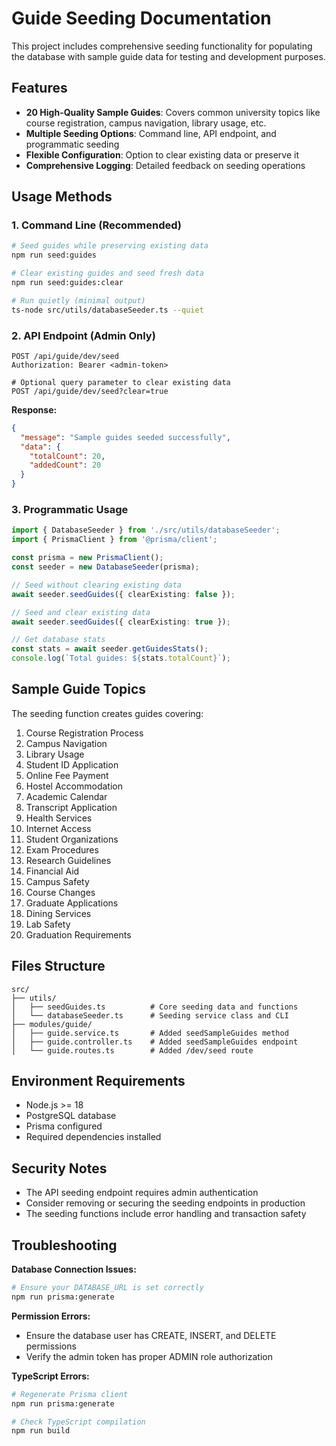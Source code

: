 # Guide Seeding Documentation

This project includes comprehensive seeding functionality for populating the database with sample guide data for testing and development purposes.

## Features

- **20 High-Quality Sample Guides**: Covers common university topics like course registration, campus navigation, library usage, etc.
- **Multiple Seeding Options**: Command line, API endpoint, and programmatic seeding
- **Flexible Configuration**: Option to clear existing data or preserve it
- **Comprehensive Logging**: Detailed feedback on seeding operations

## Usage Methods

### 1. Command Line (Recommended)

```bash
# Seed guides while preserving existing data
npm run seed:guides

# Clear existing guides and seed fresh data
npm run seed:guides:clear

# Run quietly (minimal output)
ts-node src/utils/databaseSeeder.ts --quiet
```

### 2. API Endpoint (Admin Only)

```http
POST /api/guide/dev/seed
Authorization: Bearer <admin-token>

# Optional query parameter to clear existing data
POST /api/guide/dev/seed?clear=true
```

**Response:**
```json
{
  "message": "Sample guides seeded successfully",
  "data": {
    "totalCount": 20,
    "addedCount": 20
  }
}
```

### 3. Programmatic Usage

```typescript
import { DatabaseSeeder } from './src/utils/databaseSeeder';
import { PrismaClient } from '@prisma/client';

const prisma = new PrismaClient();
const seeder = new DatabaseSeeder(prisma);

// Seed without clearing existing data
await seeder.seedGuides({ clearExisting: false });

// Seed and clear existing data
await seeder.seedGuides({ clearExisting: true });

// Get database stats
const stats = await seeder.getGuidesStats();
console.log(`Total guides: ${stats.totalCount}`);
```

## Sample Guide Topics

The seeding function creates guides covering:

1. Course Registration Process
2. Campus Navigation
3. Library Usage
4. Student ID Application
5. Online Fee Payment
6. Hostel Accommodation
7. Academic Calendar
8. Transcript Application
9. Health Services
10. Internet Access
11. Student Organizations
12. Exam Procedures
13. Research Guidelines
14. Financial Aid
15. Campus Safety
16. Course Changes
17. Graduate Applications
18. Dining Services
19. Lab Safety
20. Graduation Requirements

## Files Structure

```
src/
├── utils/
│   ├── seedGuides.ts          # Core seeding data and functions
│   └── databaseSeeder.ts      # Seeding service class and CLI
├── modules/guide/
│   ├── guide.service.ts       # Added seedSampleGuides method
│   ├── guide.controller.ts    # Added seedSampleGuides endpoint
│   └── guide.routes.ts        # Added /dev/seed route
```

## Environment Requirements

- Node.js >= 18
- PostgreSQL database
- Prisma configured
- Required dependencies installed

## Security Notes

- The API seeding endpoint requires admin authentication
- Consider removing or securing the seeding endpoints in production
- The seeding functions include error handling and transaction safety

## Troubleshooting

**Database Connection Issues:**
```bash
# Ensure your DATABASE_URL is set correctly
npm run prisma:generate
```

**Permission Errors:**
- Ensure the database user has CREATE, INSERT, and DELETE permissions
- Verify the admin token has proper ADMIN role authorization

**TypeScript Errors:**
```bash
# Regenerate Prisma client
npm run prisma:generate

# Check TypeScript compilation
npm run build
```
